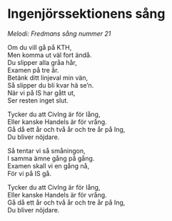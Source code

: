 # Ingenjörssektionens sång
*Melodi: Fredmans sång nummer 21*

Om du vill gå på KTH,  
Men komma ut väl fort ändå.  
Du slipper alla gråa hår,  
Examen på tre år.  
Betänk ditt linjeval min vän,  
Så slipper du bli kvar hä se’n.  
När vi på IS har gått ut,  
Ser resten inget slut.  

Tycker du att CivIng är för lång,  
Eller kanske Handels är för vrång.  
Gå då ett år och två år och tre år på Ing,  
Du bliver nöjdare.  

Så tentar vi så småningon,  
I samma ämne gång på gång.  
Examen skall vi en gång nå,  
För vi på IS gå.  

Tycker du att CivIng är för lång,  
Eller kanske Handels är för vrång.  
Gå då ett år och två år och tre år på Ing,  
Du bliver nöjdare.  
